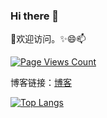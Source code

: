 ### Hi there 👋

<!--
**Twelveeee/Twelveeee** is a ✨ _special_ ✨ repository because its `README.md` (this file) appears on your GitHub profile.

Here are some ideas to get you started:

- 🔭 I’m currently working on ...
- 🌱 I’m currently learning ...
- 👯 I’m looking to collaborate on ...
- 🤔 I’m looking for help with ...
- 💬 Ask me about ...
- 📫 How to reach me: ...
- 😄 Pronouns: ...
- ⚡ Fun fact: ...
-->


👯欢迎访问。✨😄📫 


[![Page Views Count](https://badges.toozhao.com/badges/01HGTCJ4M0AK4TEG3Z9SV6QJ5J/green.svg)](https://badges.toozhao.com/stats/01HGTCJ4M0AK4TEG3Z9SV6QJ5J "Get your own page views count badge on badges.toozhao.com")

博客链接：[博客](https://blog.twelveeee.top/)

<!--
  [![Twelveeee's github stats](https://github-readme-stats.vercel.app/api?username=Twelveeee&show_icons=true&theme=gruvbox)](https://github.com/Twelveeee)
-->
[![Top Langs](https://github-readme-stats.vercel.app/api/top-langs/?username=Twelveeee&show_icons=true&hide=html&theme=gruvbox)](https://github.com/Twelveeee)


